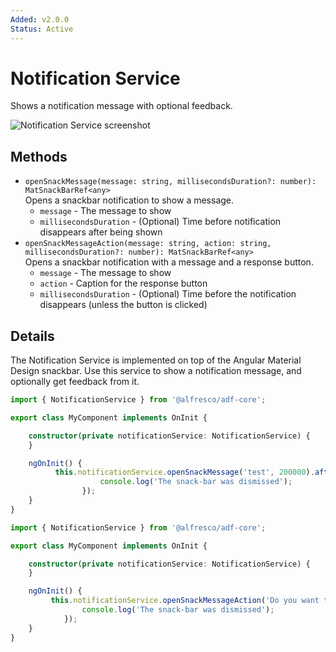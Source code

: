 ```yaml
---
Added: v2.0.0
Status: Active
---
```

# Notification Service

Shows a notification message with optional feedback.

![Notification Service screenshot](docassets/images/NotiService.png)

## Methods

-   `openSnackMessage(message: string, millisecondsDuration?: number): MatSnackBarRef<any>`  
    Opens a snackbar notification to show a message.  
    -   `message` - The message to show
    -   `millisecondsDuration` - (Optional) Time before notification disappears after being shown
-   `openSnackMessageAction(message: string, action: string, millisecondsDuration?: number): MatSnackBarRef<any>`  
    Opens a snackbar notification with a message and a response button.  
    -   `message` - The message to show
    -   `action` - Caption for the response button
    -   `millisecondsDuration` - (Optional) Time before the notification disappears (unless the button is clicked)

## Details

The Notification Service is implemented on top of the Angular Material Design snackbar.
Use this service to show a notification message, and optionally get feedback from it.

```ts
import { NotificationService } from '@alfresco/adf-core';

export class MyComponent implements OnInit {

    constructor(private notificationService: NotificationService) {
    }

    ngOnInit() {
          this.notificationService.openSnackMessage('test', 200000).afterDismissed().subscribe(() => {
                    console.log('The snack-bar was dismissed');
                });
    }
}
```

```ts
import { NotificationService } from '@alfresco/adf-core';

export class MyComponent implements OnInit {

    constructor(private notificationService: NotificationService) {
    }

    ngOnInit() {
         this.notificationService.openSnackMessageAction('Do you want to report this issue?', 'send', 200000).afterDismissed().subscribe(() => {
                console.log('The snack-bar was dismissed');
            });
    }
}
```
